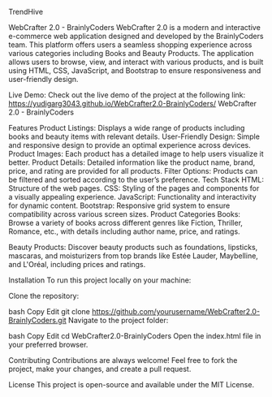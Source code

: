 TrendHive

WebCrafter 2.0 - BrainlyCoders
WebCrafter 2.0 is a modern and interactive e-commerce web application designed and developed by the BrainlyCoders team. This platform offers users a seamless shopping experience across various categories including Books and Beauty Products. The application allows users to browse, view, and interact with various products, and is built using HTML, CSS, JavaScript, and Bootstrap to ensure responsiveness and user-friendly design.

Live Demo:
Check out the live demo of the project at the following link:
https://yudigarg3043.github.io/WebCrafter2.0-BrainlyCoders/
WebCrafter 2.0 - BrainlyCoders

Features
Product Listings: Displays a wide range of products including books and beauty items with relevant details.
User-Friendly Design: Simple and responsive design to provide an optimal experience across devices.
Product Images: Each product has a detailed image to help users visualize it better.
Product Details: Detailed information like the product name, brand, price, and rating are provided for all products.
Filter Options: Products can be filtered and sorted according to the user’s preference.
Tech Stack
HTML: Structure of the web pages.
CSS: Styling of the pages and components for a visually appealing experience.
JavaScript: Functionality and interactivity for dynamic content.
Bootstrap: Responsive grid system to ensure compatibility across various screen sizes.
Product Categories
Books:
Browse a variety of books across different genres like Fiction, Thriller, Romance, etc., with details including author name, price, and ratings.

Beauty Products:
Discover beauty products such as foundations, lipsticks, mascaras, and moisturizers from top brands like Estée Lauder, Maybelline, and L'Oréal, including prices and ratings.

Installation
To run this project locally on your machine:

Clone the repository:

bash
Copy
Edit
git clone https://github.com/yourusername/WebCrafter2.0-BrainlyCoders.git
Navigate to the project folder:

bash
Copy
Edit
cd WebCrafter2.0-BrainlyCoders
Open the index.html file in your preferred browser.

Contributing
Contributions are always welcome! Feel free to fork the project, make your changes, and create a pull request.

License
This project is open-source and available under the MIT License.

